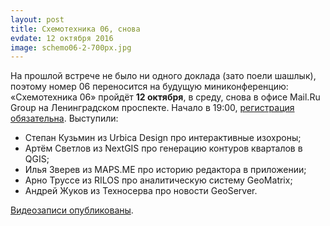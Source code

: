 ```yaml
---
layout: post
title: Схемотехника 06, снова
evdate: 12 октября 2016
image: schemo06-2-700px.jpg
---
```

На прошлой встрече не было ни одного доклада (зато поели шашлык), поэтому номер 06 переносится на будущую миниконференцию: «Схемотехника 06» пройдёт **12 октября**, в среду, снова в офисе Mail.Ru Group на Ленинградском проспекте. Начало в 19:00, [регистрация обязательна](https://corp.mail.ru/ru/press/events/267/). Выступили:

* Степан Кузьмин из Urbica Design про интерактивные изохроны;
* Артём Светлов из NextGIS про генерацию контуров кварталов в QGIS;
* Илья Зверев из MAPS.ME про историю редактора в приложении;
* Арно Труссе из RILOS про аналитическую систему GeoMatrix;
* Андрей Жуков из Техносерва про новости GeoServer.

[Видеозаписи опубликованы](https://www.youtube.com/playlist?list=PLkvzAel8ISD14AWomLJF0qg7VUzsSP1BI).
